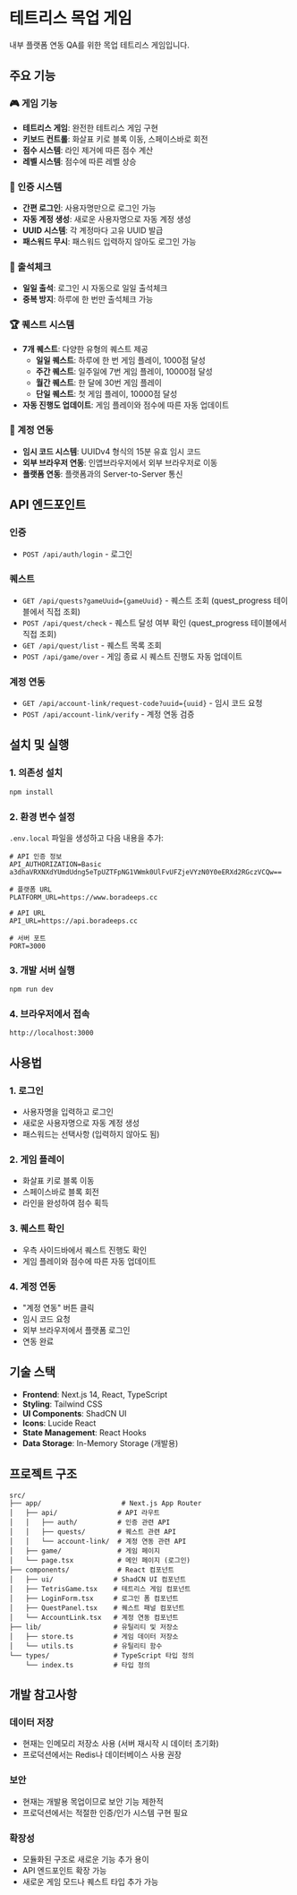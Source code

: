 # 테트리스 목업 게임

내부 플랫폼 연동 QA를 위한 목업 테트리스 게임입니다.

## 주요 기능

### 🎮 게임 기능
- **테트리스 게임**: 완전한 테트리스 게임 구현
- **키보드 컨트롤**: 화살표 키로 블록 이동, 스페이스바로 회전
- **점수 시스템**: 라인 제거에 따른 점수 계산
- **레벨 시스템**: 점수에 따른 레벨 상승

### 👤 인증 시스템
- **간편 로그인**: 사용자명만으로 로그인 가능
- **자동 계정 생성**: 새로운 사용자명으로 자동 계정 생성
- **UUID 시스템**: 각 계정마다 고유 UUID 발급
- **패스워드 무시**: 패스워드 입력하지 않아도 로그인 가능

### 📅 출석체크
- **일일 출석**: 로그인 시 자동으로 일일 출석체크
- **중복 방지**: 하루에 한 번만 출석체크 가능

### 🏆 퀘스트 시스템
- **7개 퀘스트**: 다양한 유형의 퀘스트 제공
  - **일일 퀘스트**: 하루에 한 번 게임 플레이, 1000점 달성
  - **주간 퀘스트**: 일주일에 7번 게임 플레이, 10000점 달성
  - **월간 퀘스트**: 한 달에 30번 게임 플레이
  - **단일 퀘스트**: 첫 게임 플레이, 10000점 달성
- **자동 진행도 업데이트**: 게임 플레이와 점수에 따른 자동 업데이트

### 🔗 계정 연동
- **임시 코드 시스템**: UUIDv4 형식의 15분 유효 임시 코드
- **외부 브라우저 연동**: 인앱브라우저에서 외부 브라우저로 이동
- **플랫폼 연동**: 플랫폼과의 Server-to-Server 통신

## API 엔드포인트

### 인증
- `POST /api/auth/login` - 로그인

### 퀘스트
- `GET /api/quests?gameUuid={gameUuid}` - 퀘스트 조회 (quest_progress 테이블에서 직접 조회)
- `POST /api/quest/check` - 퀘스트 달성 여부 확인 (quest_progress 테이블에서 직접 조회)
- `GET /api/quest/list` - 퀘스트 목록 조회
- `POST /api/game/over` - 게임 종료 시 퀘스트 진행도 자동 업데이트

### 계정 연동
- `GET /api/account-link/request-code?uuid={uuid}` - 임시 코드 요청
- `POST /api/account-link/verify` - 계정 연동 검증

## 설치 및 실행

### 1. 의존성 설치
```bash
npm install
```

### 2. 환경 변수 설정
`.env.local` 파일을 생성하고 다음 내용을 추가:
```env
# API 인증 정보
API_AUTHORIZATION=Basic a3dhaVRXNXdYUmdUdng5eTpUZTFpNG1VWmk0UlFvUFZjeVYzN0Y0eERXd2RGczVCQw==

# 플랫폼 URL
PLATFORM_URL=https://www.boradeeps.cc

# API URL
API_URL=https://api.boradeeps.cc

# 서버 포트
PORT=3000
```

### 3. 개발 서버 실행
```bash
npm run dev
```

### 4. 브라우저에서 접속
```
http://localhost:3000
```

## 사용법

### 1. 로그인
- 사용자명을 입력하고 로그인
- 새로운 사용자명으로 자동 계정 생성
- 패스워드는 선택사항 (입력하지 않아도 됨)

### 2. 게임 플레이
- 화살표 키로 블록 이동
- 스페이스바로 블록 회전
- 라인을 완성하여 점수 획득

### 3. 퀘스트 확인
- 우측 사이드바에서 퀘스트 진행도 확인
- 게임 플레이와 점수에 따른 자동 업데이트

### 4. 계정 연동
- "계정 연동" 버튼 클릭
- 임시 코드 요청
- 외부 브라우저에서 플랫폼 로그인
- 연동 완료

## 기술 스택

- **Frontend**: Next.js 14, React, TypeScript
- **Styling**: Tailwind CSS
- **UI Components**: ShadCN UI
- **Icons**: Lucide React
- **State Management**: React Hooks
- **Data Storage**: In-Memory Storage (개발용)

## 프로젝트 구조

```
src/
├── app/                    # Next.js App Router
│   ├── api/               # API 라우트
│   │   ├── auth/          # 인증 관련 API
│   │   ├── quests/        # 퀘스트 관련 API
│   │   └── account-link/  # 계정 연동 관련 API
│   ├── game/              # 게임 페이지
│   └── page.tsx           # 메인 페이지 (로그인)
├── components/            # React 컴포넌트
│   ├── ui/               # ShadCN UI 컴포넌트
│   ├── TetrisGame.tsx    # 테트리스 게임 컴포넌트
│   ├── LoginForm.tsx     # 로그인 폼 컴포넌트
│   ├── QuestPanel.tsx    # 퀘스트 패널 컴포넌트
│   └── AccountLink.tsx   # 계정 연동 컴포넌트
├── lib/                  # 유틸리티 및 저장소
│   ├── store.ts          # 게임 데이터 저장소
│   └── utils.ts          # 유틸리티 함수
└── types/                # TypeScript 타입 정의
    └── index.ts          # 타입 정의
```

## 개발 참고사항

### 데이터 저장
- 현재는 인메모리 저장소 사용 (서버 재시작 시 데이터 초기화)
- 프로덕션에서는 Redis나 데이터베이스 사용 권장

### 보안
- 현재는 개발용 목업이므로 보안 기능 제한적
- 프로덕션에서는 적절한 인증/인가 시스템 구현 필요

### 확장성
- 모듈화된 구조로 새로운 기능 추가 용이
- API 엔드포인트 확장 가능
- 새로운 게임 모드나 퀘스트 타입 추가 가능
